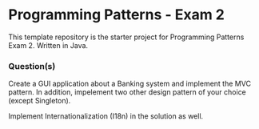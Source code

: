 # Programming Patterns - Exam 2

This template repository is the starter project for Programming Patterns Exam 2. Written in Java.

### Question(s)

Create a GUI application about a Banking system and implement the MVC pattern. In addition, impelement two other design pattern of your choice (except Singleton).

Implement Internationalization (I18n) in the solution as well.
